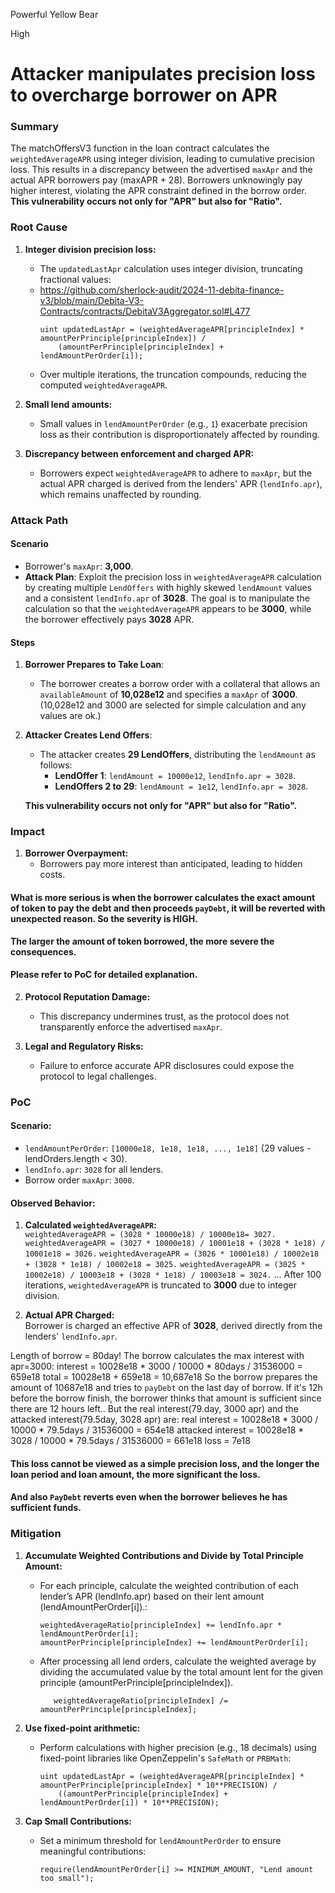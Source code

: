 Powerful Yellow Bear

High

# Attacker manipulates precision loss to overcharge borrower on APR

### Summary

The matchOffersV3 function in the loan contract calculates the `weightedAverageAPR` using integer division, leading to cumulative precision loss. This results in a discrepancy between the advertised `maxApr` and the actual APR borrowers pay (maxAPR + 28). Borrowers unknowingly pay higher interest, violating the APR constraint defined in the borrow order.
**This vulnerability occurs not only for "APR" but also for "Ratio".**

### Root Cause

1. **Integer division precision loss:**  
   - The `updatedLastApr` calculation uses integer division, truncating fractional values:
   - https://github.com/sherlock-audit/2024-11-debita-finance-v3/blob/main/Debita-V3-Contracts/contracts/DebitaV3Aggregator.sol#L477
     ```solidity
     uint updatedLastApr = (weightedAverageAPR[principleIndex] * amountPerPrinciple[principleIndex]) /
         (amountPerPrinciple[principleIndex] + lendAmountPerOrder[i]);
     ```
   - Over multiple iterations, the truncation compounds, reducing the computed `weightedAverageAPR`.

2. **Small lend amounts:**  
   - Small values in `lendAmountPerOrder` (e.g., `1`) exacerbate precision loss as their contribution is disproportionately affected by rounding.

3. **Discrepancy between enforcement and charged APR:**  
   - Borrowers expect `weightedAverageAPR` to adhere to `maxApr`, but the actual APR charged is derived from the lenders' APR (`lendInfo.apr`), which remains unaffected by rounding.

### Attack Path

#### **Scenario**
- Borrower's `maxApr`: **3,000**.
- **Attack Plan**: Exploit the precision loss in `weightedAverageAPR` calculation by creating multiple `LendOffers` with highly skewed `lendAmount` values and a consistent `lendInfo.apr` of **3028**. The goal is to manipulate the calculation so that the `weightedAverageAPR` appears to be **3000**, while the borrower effectively pays **3028** APR.

#### **Steps**
1. **Borrower Prepares to Take Loan**:
   - The borrower creates a borrow order with a collateral that allows an `availableAmount` of **10,028e12** and specifies a `maxApr` of **3000**.(10,028e12 and 3000 are selected for simple calculation and any values are ok.)

2. **Attacker Creates Lend Offers**:
   - The attacker creates **29 LendOffers**, distributing the `lendAmount` as follows:
     - **LendOffer 1**: `lendAmount = 10000e12`, `lendInfo.apr = 3028`.
     - **LendOffers 2 to 29**: `lendAmount = 1e12`, `lendInfo.apr = 3028`.

   **This vulnerability occurs not only for "APR" but also for "Ratio".**

### Impact
1. **Borrower Overpayment:**  
   - Borrowers pay more interest than anticipated, leading to hidden costs.
#### **What is more serious is when the borrower calculates the exact amount of token to pay the debt and then proceeds `payDebt`, it will be reverted with unexpected reason. So the severity is HIGH.**
   **The larger the amount of token borrowed, the more severe the consequences.**
#### Please refer to PoC for detailed explanation.

2. **Protocol Reputation Damage:**  
   - This discrepancy undermines trust, as the protocol does not transparently enforce the advertised `maxApr`.

3. **Legal and Regulatory Risks:**  
   - Failure to enforce accurate APR disclosures could expose the protocol to legal challenges.

### PoC

#### Scenario:  
- `lendAmountPerOrder`: `[10000e18, 1e18, 1e18, ..., 1e18]` (29 values - lendOrders.length < 30).  
- `lendInfo.apr`: `3028` for all lenders.  
- Borrow order `maxApr`: `3000`.  

#### Observed Behavior:  
1. **Calculated `weightedAverageAPR`:**  
   `weightedAverageAPR = (3028 * 10000e18) / 10000e18= 3027.`
   `weightedAverageAPR = (3027 * 10000e18) / 10001e18 + (3028 * 1e18) / 10001e18 = 3026.`
   `weightedAverageAPR = (3026 * 10001e18) / 10002e18 + (3028 * 1e18) / 10002e18 = 3025.`
   `weightedAverageAPR = (3025 * 10002e18) / 10003e18 + (3028 * 1e18) / 10003e18 = 3024.`
    ...
   After 100 iterations, `weightedAverageAPR` is truncated to **3000** due to integer division.  

3. **Actual APR Charged:**  
   Borrower is charged an effective APR of **3028**, derived directly from the lenders' `lendInfo.apr`.

Length of borrow = 80day!
The borrow calculates the max interest with apr=3000: 
           interest = 10028e18 * 3000 / 10000 * 80days / 31536000 = 659e18
           total = 10028e18 + 659e18 = 10,687e18
So the borrow prepares the amount of 10687e18 and tries to `payDebt` on the last day of borrow.
If it's 12h before the borrow finish, the borrower thinks that amount is sufficient since there are 12 hours left..
But the real interest(79.day, 3000 apr) and the attacked interest(79.5day, 3028 apr) are:
         real interest = 10028e18 * 3000 / 10000 * 79.5days / 31536000 = 654e18
         attacked interest = 10028e18 * 3028 / 10000 * 79.5days / 31536000 = 661e18
         loss = 7e18
#### This loss cannot be viewed as a simple precision loss, and the longer the loan period and loan amount, the more significant the loss.
#### And also `PayDebt` reverts even when the borrower believes he has sufficient funds.

### Mitigation

1. **Accumulate Weighted Contributions and Divide by Total Principle Amount:**  
   - For each principle, calculate the weighted contribution of each lender’s APR (lendInfo.apr) based on their lent amount (lendAmountPerOrder[i]).:
     ```solidity
     weightedAverageRatio[principleIndex] += lendInfo.apr * lendAmountPerOrder[i];
     amountPerPrinciple[principleIndex] += lendAmountPerOrder[i];
     ```
   - After processing all lend orders, calculate the weighted average by dividing the accumulated value by the total amount lent for the given principle (amountPerPrinciple[principleIndex]).
     ```solidity
        weightedAverageRatio[principleIndex] /= amountPerPrinciple[principleIndex];
     ```

2. **Use fixed-point arithmetic:**  
   - Perform calculations with higher precision (e.g., 18 decimals) using fixed-point libraries like OpenZeppelin's `SafeMath` or `PRBMath`:
     ```solidity
     uint updatedLastApr = (weightedAverageAPR[principleIndex] * amountPerPrinciple[principleIndex] * 10**PRECISION) /
         ((amountPerPrinciple[principleIndex] + lendAmountPerOrder[i]) * 10**PRECISION);
     ```

3. **Cap Small Contributions:**  
   - Set a minimum threshold for `lendAmountPerOrder` to ensure meaningful contributions:
     ```solidity
     require(lendAmountPerOrder[i] >= MINIMUM_AMOUNT, "Lend amount too small");
     ```